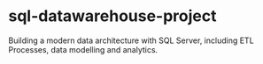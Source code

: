 # sql-datawarehouse-project
Building a modern data architecture with SQL Server, including ETL Processes, data modelling and analytics.
